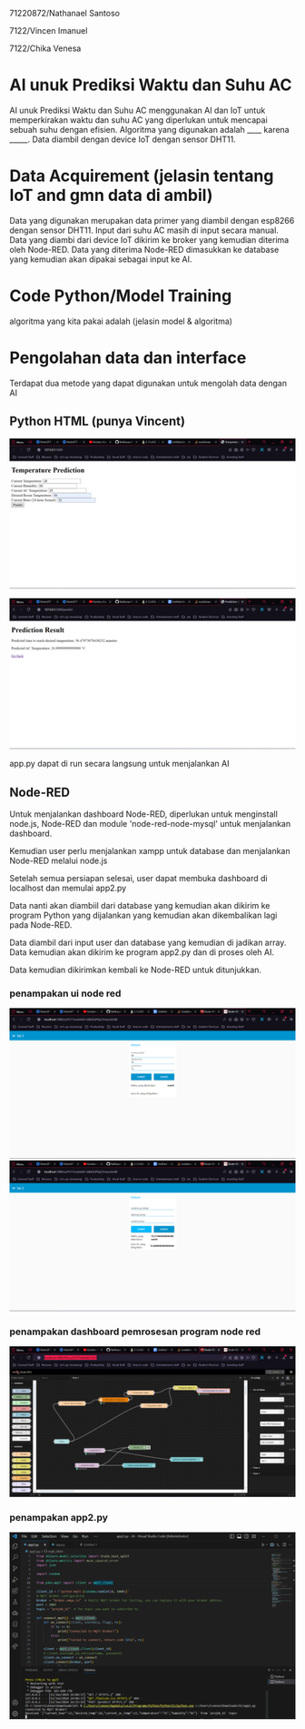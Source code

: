 71220872/Nathanael Santoso 

7122/Vincen Imanuel 

7122/Chika Venesa 

# AI unuk Prediksi Waktu dan Suhu AC 

AI unuk Prediksi Waktu dan Suhu AC menggunakan AI dan IoT untuk memperkirakan waktu dan suhu AC yang diperlukan untuk mencapai sebuah suhu dengan efisien. Algoritma yang digunakan adalah ____ karena _____. Data diambil dengan device IoT dengan sensor DHT11.  

# Data Acquirement (jelasin  tentang IoT and gmn data di ambil)

Data yang digunakan merupakan data primer yang diambil dengan esp8266 dengan sensor DHT11. Input dari suhu AC masih di input secara manual. Data yang diambi dari device IoT dikirim ke broker yang kemudian diterima oleh Node-RED. Data yang diterima Node-RED dimasukkan ke database yang kemudian akan dipakai sebagai input ke AI.

# Code Python/Model Training

algoritma yang kita pakai adalah
(jelasin model & algoritma)

# Pengolahan data dan interface

Terdapat dua metode yang dapat digunakan untuk mengolah data dengan AI

## Python HTML (punya Vincent)

![img1.1](https://github.com/Nathasan1410/projek-AI-AC/blob/main/images/app_img1.png)

![img1.2](https://github.com/Nathasan1410/projek-AI-AC/blob/main/images/app_img2.png)

app.py dapat di run secara langsung untuk menjalankan AI

## Node-RED

Untuk menjalankan dashboard Node-RED, diperlukan untuk menginstall node.js, Node-RED dan module 'node-red-node-mysql' untuk menjalankan dashboard.

Kemudian user perlu menjalankan xampp untuk database dan menjalankan Node-RED melalui node.js

Setelah semua persiapan selesai, user dapat membuka dashboard di localhost dan memulai app2.py

Data nanti akan diambiil dari database yang kemudian akan dikirim ke program Python yang dijalankan yang kemudian akan dikembalikan lagi pada Node-RED.

Data diambil dari input user dan database yang kemudian di jadikan array. Data kemudian akan dikirim ke program app2.py dan di proses oleh AI.

Data kemudian dikirimkan kembali ke Node-RED untuk ditunjukkan.


### penampakan ui node red

![img2.2](https://github.com/Nathasan1410/projek-AI-AC/blob/main/images/node-red_ui2.png)
![img2.1](https://github.com/Nathasan1410/projek-AI-AC/blob/main/images/node-red_ui1.png)

### penampakan dashboard pemrosesan program node red

![img2.3](https://github.com/Nathasan1410/projek-AI-AC/blob/main/images/node-red_dashboard.png)


### penampakan app2.py

![img2.4](https://github.com/Nathasan1410/projek-AI-AC/blob/main/images/app2.png)
